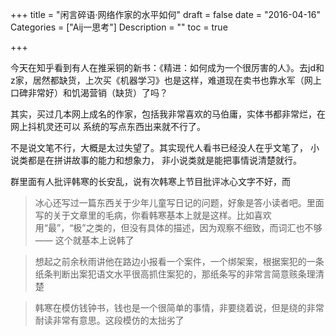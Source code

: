 +++
title = "闲言碎语·网络作家的水平如何"
draft = false
date = "2016-04-16"
Categories = ["Aij一思考"] 
Description = "" 
toc = true

+++

今天在知乎看到有人在推采铜的新书：《精进：如何成为一个很厉害的人》。去jd和z家，居然都缺货，上次买《机器学习》也是这样，难道现在卖书也靠水军（网上口碑非常好）和饥渴营销（缺货）了吗？

其实，买过几本网上成名的作家，包括我非常喜欢的马伯庸，实体书都非常烂，在网上抖机灵还可以 系统的写点东西出来就不行了。

不是说文笔不行，大概是太过失望了。其实现代人看书已经没人在乎文笔了， 小说类都是在拼讲故事的能力和想象力， 非小说类就是能把事情说清楚就行。

群里面有人批评韩寒的长安乱，说有次韩寒上节目批评冰心文字不好，而

> 冰心还写过一篇东西关于少年儿童写日记的问题，好象是答小读者吧。里面写的关于文章里的毛病，你看韩寒基本上就是这样。比如喜欢用“最”，“极”之类的，但没有具体的描述，因为观察不细致，而词汇也不够 —— 这个就基本上说韩了

>想起之前余秋雨讲他在路边小报看一个案件，一个绑架案，根据案犯的一条纸条判断出案犯语文水平很高抓住案犯的，那纸条写的非常言简意赅条理清楚

>韩寒在模仿钱钟书，钱也是一个很简单的事情，非要绕着说，但是绕的非常耐读非常有意思。这段模仿的太拙劣了